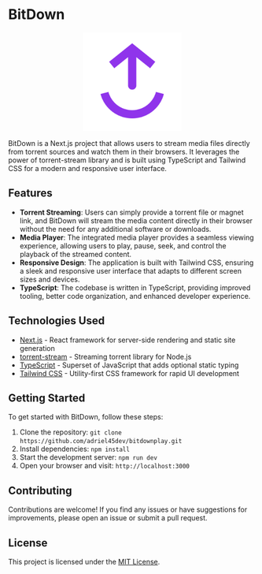 # BitDown

<p align="center">
 <img src="/public/logo.svg" alt="BitDown Logo" width="200" />
</p>

BitDown is a Next.js project that allows users to stream media files directly from torrent sources and watch them in their browsers. It leverages the power of torrent-stream library and is built using TypeScript and Tailwind CSS for a modern and responsive user interface.

## Features

- **Torrent Streaming**: Users can simply provide a torrent file or magnet link, and BitDown will stream the media content directly in their browser without the need for any additional software or downloads.
- **Media Player**: The integrated media player provides a seamless viewing experience, allowing users to play, pause, seek, and control the playback of the streamed content.
- **Responsive Design**: The application is built with Tailwind CSS, ensuring a sleek and responsive user interface that adapts to different screen sizes and devices.
- **TypeScript**: The codebase is written in TypeScript, providing improved tooling, better code organization, and enhanced developer experience.

## Technologies Used

- [Next.js](https://nextjs.org/) - React framework for server-side rendering and static site generation
- [torrent-stream](https://github.com/mafintosh/torrent-stream) - Streaming torrent library for Node.js
- [TypeScript](https://www.typescriptlang.org/) - Superset of JavaScript that adds optional static typing
- [Tailwind CSS](https://tailwindcss.com/) - Utility-first CSS framework for rapid UI development

## Getting Started

To get started with BitDown, follow these steps:

1. Clone the repository: `git clone https://github.com/adriel45dev/bitdownplay.git`
2. Install dependencies: `npm install`
3. Start the development server: `npm run dev`
4. Open your browser and visit: `http://localhost:3000`

## Contributing

Contributions are welcome! If you find any issues or have suggestions for improvements, please open an issue or submit a pull request.

## License

This project is licensed under the [MIT License](LICENSE).
